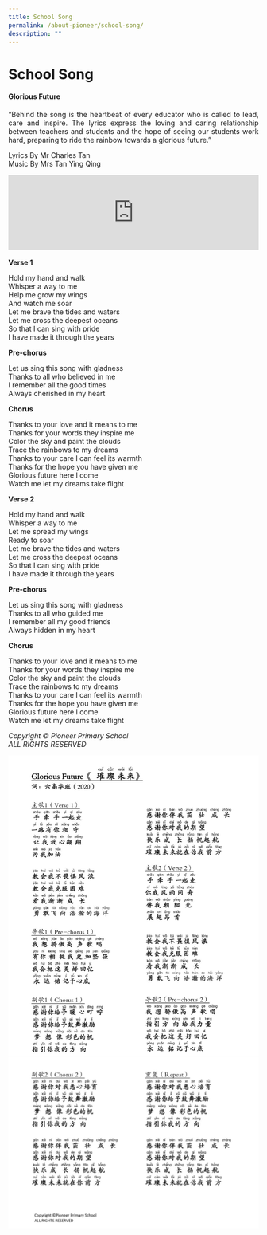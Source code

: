 ```yaml
---
title: School Song
permalink: /about-pioneer/school-song/
description: ""
---
```

# School Song
#### Glorious Future

<P align="Justify">“Behind the song is the heartbeat of every educator who is called to lead, care and inspire. The lyrics express the loving and caring relationship between teachers and students and the hope of seeing our students work hard, preparing to ride the rainbow towards a glorious future.”</P>

Lyrics By     Mr Charles Tan <br />
Music By    Mrs Tan Ying Qing

<iframe width="100%" height="auto" src="https://www.youtube.com/embed/Fzg899wlz8c" title="YouTube video player" frameborder="0" allow="accelerometer; autoplay; clipboard-write; encrypted-media; gyroscope; picture-in-picture" allowfullscreen></iframe>


**Verse 1**

Hold my hand and walk<br>
Whisper a way to me<br>
Help me grow my wings<br>
And watch me soar<br>
Let me brave the tides and waters<br>
Let me cross the deepest oceans<br>
So that I can sing with pride<br>
I have made it through the years<br>

**Pre-chorus**

Let us sing this song with gladness<br>
Thanks to all who believed in me<br>
I remember all the good times<br>
Always cherished in my heart<br>

**Chorus**

Thanks to your love and it means to me<br>
Thanks for your words they inspire me<br>
Color the sky and paint the clouds<br>
Trace the rainbows to my dreams<br>
Thanks to your care I can feel its warmth<br>
Thanks for the hope you have given me<br>
Glorious future here I come<br>
Watch me let my dreams take flight<br>

**Verse 2**

Hold my hand and walk<br>
Whisper a way to me<br>
Let me spread my wings<br>
Ready to soar<br>
Let me brave the tides and waters<br>
Let me cross the deepest oceans<br>
So that I can sing with pride<br>
I have made it through the years<br>

**Pre-chorus**

Let us sing this song with gladness<br>
Thanks to all who guided me<br>
I remember all my good friends<br>
Always hidden in my heart<br>

**Chorus**

Thanks to your love and it means to me<br>
Thanks for your words they inspire me<br>
Color the sky and paint the clouds<br>
Trace the rainbows to my dreams<br>
Thanks to your care I can feel its warmth<br>
Thanks for the hope you have given me<br>
Glorious future here I come<br>
Watch me let my dreams take flight<br>

*Copyright © Pioneer Primary School<br>
ALL RIGHTS RESERVED*

![](/images/Glorious%20Future%20_FINAL_pages-to-jpg-0001.jpg)
![](/images/Glorious%20Future%20_FINAL_pages-to-jpg-0002.jpg)